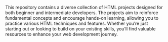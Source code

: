 This repository contains a diverse collection of HTML projects designed for both beginner and intermediate developers. The projects aim to reinforce fundamental concepts and encourage hands-on learning, allowing you to practice various HTML techniques and features. Whether you’re just starting out or looking to build on your existing skills, you’ll find valuable resources to enhance your web development journey.
